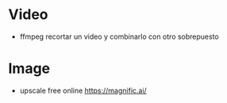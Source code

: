 # Video
* ffmpeg recortar un video y combinarlo con otro sobrepuesto


# Image
* upscale free online https://magnific.ai/
